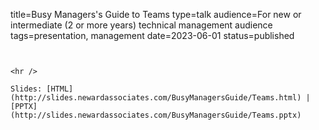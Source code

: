 title=Busy Managers's Guide to Teams
type=talk
audience=For new or intermediate (2 or more years) technical management audience
tags=presentation, management
date=2023-06-01
status=published
~~~~~~

    
<hr />

Slides: [HTML](http://slides.newardassociates.com/BusyManagersGuide/Teams.html) | [PPTX](http://slides.newardassociates.com/BusyManagersGuide/Teams.pptx)
